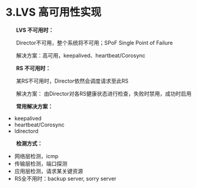 # 3.LVS 高可用性实现

　　**LVS 不可用时：**

　　Director不可用，整个系统将不可用；SPoF Single Point of Failure

　　解决方案：高可用，keepalived、heartbeat/Corosync

　　**RS 不可用时：**

　　某RS不可用时，Director依然会调度请求至此RS

　　解决方案： 由Director对各RS健康状态进行检查，失败时禁用，成功时启用

　　**常用解决方案：**

* keepalived
* heartbeat/Corosync
* ldirectord

　　**检测方式：**

* 网络层检测，icmp
* 传输层检测，端口探测
* 应用层检测，请求某关键资源
* RS全不用时：backup server, sorry server
